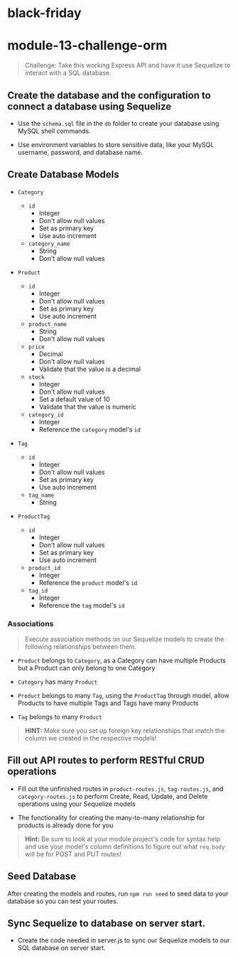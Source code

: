 # black-friday

# module-13-challenge-orm

> Challenge: Take this working Express API and have it use Sequelize to interact with a SQL database.
## Create the database and the configuration to connect a database using Sequelize

- Use the `schema.sql` file in the `db` folder to create your database using MySQL shell commands.

- Use environment variables to store sensitive data, like your MySQL username, password, and database name.

## Create Database Models

- `Category`

  - `id`
    - Integer
    - Don't allow null values
    - Set as primary key
    - Use auto increment
  - `category_name`
    - String
    - Don't allow null values

- `Product`

  - `id`
    - Integer
    - Don't allow null values
    - Set as primary key
    - Use auto increment
  - `product_name`
    - String
    - Don't allow null values
  - `price`
    - Decimal
    - Don't allow null values
    - Validate that the value is a decimal
  - `stock`
    - Integer
    - Don't allow null values
    - Set a default value of 10
    - Validate that the value is numeric
  - `category_id`
    - Integer
    - Reference the `category` model's `id`

- `Tag`

  - `id`
    - Integer
    - Don't allow null values
    - Set as primary key
    - Use auto increment
  - `tag_name`
    - String

- `ProductTag`
  - `id`
    - Integer
    - Don't allow null values
    - Set as primary key
    - Use auto increment
  - `product_id`
    - Integer
    - Reference the `product` model's `id`
  - `tag_id`
    - Integer
    - Reference the `tag` model's `id`

### Associations

> Execute association methods on our Sequelize models to create the following relationships between them.
- `Product` belongs to `Category`, as a Category can have multiple Products but a Product can only belong to one Category

- `Category` has many `Product`

- `Product` belongs to many `Tag`, using the `ProductTag` through model, allow Products to have multiple Tags and Tags have many Products

- `Tag` belongs to many `Product`

> **HINT:** Make sure you set up foreign key relationships that match the column we created in the respective models!
## Fill out API routes to perform RESTful CRUD operations

- Fill out the unfinished routes in `product-routes.js`, `tag-routes.js`, and `category-routes.js` to perform Create, Read, Update, and Delete operations using your Sequelize models

- The functionality for creating the many-to-many relationship for products is already done for you

> **Hint:** Be sure to look at your module project's code for syntax help and use your model's column definitions to figure out what `req.body` will be for POST and PUT routes!
## Seed Database

After creating the models and routes, run `npm run seed` to seed data to your database so you can test your routes.

## Sync Sequelize to database on server start.

- Create the code needed in server.js to sync our Sequelize models to our SQL database on server start.